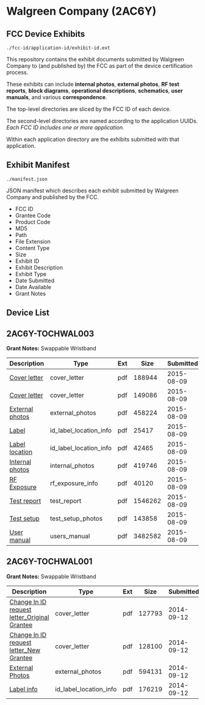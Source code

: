 # Walgreen Company (2AC6Y)
## FCC Device Exhibits

```
./fcc-id/application-id/exhibit-id.ext
```

This repository contains the exhibit documents submitted by Walgreen Company to (and published by) the FCC as part of the device certification process.

These exhibits can include **internal photos**, **external photos**, **RF test reports**, **block diagrams**, **operational descriptions**, **schematics**, **user manuals**, and various **correspondence**.

The top-level directories are sliced by the FCC ID of each device.

The second-level directories are named according to the application UUIDs. *Each FCC ID includes one or more application.*

Within each application directory are the exhibits submitted with that application. 

## Exhibit Manifest

```
./manifest.json
```

JSON manifest which describes each exhibit submitted by Walgreen Company and published by the FCC.

- FCC ID
- Grantee Code
- Product Code
- MD5
- Path
- File Extension
- Content Type
- Size
- Exhibit ID
- Exhibit Description
- Exhibit Type
- Date Submitted
- Date Available
- Grant Notes

## Device List
## 2AC6Y-TOCHWAL003
**Grant Notes:** Swappable Wristband

| Description | Type | Ext | Size | Submitted | Available |
| ----------- | ---- | --- | ---- | --------- | --------- |
| [Cover letter](2AC6Y-TOCHWAL003/c04a924616924e15882d71a8bdd0cce2/2708567.pdf) | cover_letter | pdf | 188944 | 2015-08-09 | 2015-08-09 |
| [Cover letter](2AC6Y-TOCHWAL003/c04a924616924e15882d71a8bdd0cce2/2708568.pdf) | cover_letter | pdf | 149086 | 2015-08-09 | 2015-08-09 |
| [External photos](2AC6Y-TOCHWAL003/c04a924616924e15882d71a8bdd0cce2/2708569.pdf) | external_photos | pdf | 458224 | 2015-08-09 | 2015-08-09 |
| [Label](2AC6Y-TOCHWAL003/c04a924616924e15882d71a8bdd0cce2/2708570.pdf) | id_label_location_info | pdf | 25417 | 2015-08-09 | 2015-08-09 |
| [Label location](2AC6Y-TOCHWAL003/c04a924616924e15882d71a8bdd0cce2/2708571.pdf) | id_label_location_info | pdf | 42465 | 2015-08-09 | 2015-08-09 |
| [Internal photos](2AC6Y-TOCHWAL003/c04a924616924e15882d71a8bdd0cce2/2708572.pdf) | internal_photos | pdf | 419746 | 2015-08-09 | 2015-08-09 |
| [RF Exposure](2AC6Y-TOCHWAL003/c04a924616924e15882d71a8bdd0cce2/2708574.pdf) | rf_exposure_info | pdf | 40120 | 2015-08-09 | 2015-08-09 |
| [Test report](2AC6Y-TOCHWAL003/c04a924616924e15882d71a8bdd0cce2/2708576.pdf) | test_report | pdf | 1546262 | 2015-08-09 | 2015-08-09 |
| [Test setup](2AC6Y-TOCHWAL003/c04a924616924e15882d71a8bdd0cce2/2708577.pdf) | test_setup_photos | pdf | 143858 | 2015-08-09 | 2015-08-09 |
| [User manual](2AC6Y-TOCHWAL003/c04a924616924e15882d71a8bdd0cce2/2708578.pdf) | users_manual | pdf | 3482582 | 2015-08-09 | 2015-08-09 |
## 2AC6Y-TOCHWAL001
**Grant Notes:** Swappable Wristband

| Description | Type | Ext | Size | Submitted | Available |
| ----------- | ---- | --- | ---- | --------- | --------- |
| [Change In ID request letter_Original Grantee](2AC6Y-TOCHWAL001/b986a1cc08afd243bd99e01fc2c201ea/2386050.pdf) | cover_letter | pdf | 127793 | 2014-09-12 | 2014-09-12 |
| [Change In ID request letter_New Grantee](2AC6Y-TOCHWAL001/b986a1cc08afd243bd99e01fc2c201ea/2386051.pdf) | cover_letter | pdf | 128100 | 2014-09-12 | 2014-09-12 |
| [External Photos](2AC6Y-TOCHWAL001/b986a1cc08afd243bd99e01fc2c201ea/2386052.pdf) | external_photos | pdf | 594131 | 2014-09-12 | 2014-09-12 |
| [Label info](2AC6Y-TOCHWAL001/b986a1cc08afd243bd99e01fc2c201ea/2386053.pdf) | id_label_location_info | pdf | 176219 | 2014-09-12 | 2014-09-12 |
